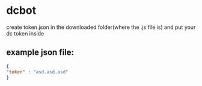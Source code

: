 # dcbot

create token.json in the downloaded folder(where the .js file is) and put your dc token inside

## example json file:

```json
{
"token" : "asd.asd.asd"
}
```
